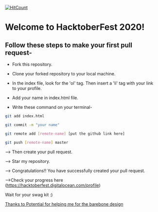 [![HitCount](http://hits.dwyl.com/pranikz/Hacktoberfest-2020.svg)](http://hits.dwyl.com/pranikz/Hacktoberfest-2020)
# Welcome to HacktoberFest 2020!

##  Follow these steps to make your first pull request-

- Fork this repository.

- Clone your forked repository to your local machine.

- In the index file, look for the 'ol' tag. Then insert a 'li' tag with your link to your profile.

- Add your name in index.html file.

- Write these command on your terminal-

```sh
git add index.html
```

```sh
git commit -m "your name"
```

```sh
git remote add [remote-name] [put the github link here]
```

```sh
git push [remote-name] master
```

--> Then create your pull request.

--> Star my repository.

--> Congratulations!! You have successfully created your pull request.

-->Check your progress here (https://hacktoberfest.digitalocean.com/profile)

Wait for your swag kit :)

[Thanks to Potential for helping me for the barebone design ](https://github.com/Potential17/)
